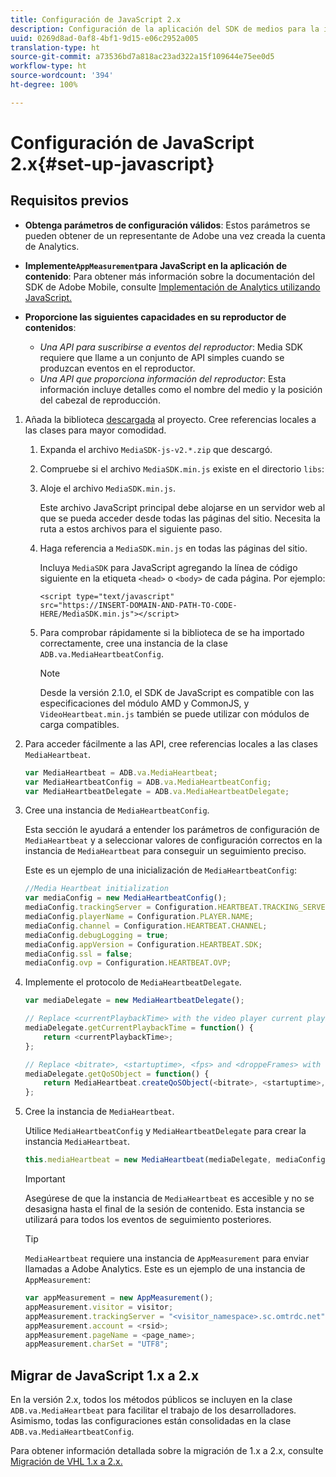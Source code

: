 ```yaml
---
title: Configuración de JavaScript 2.x
description: Configuración de la aplicación del SDK de medios para la implementación en JavaScript 2.x.
uuid: 0269d8ad-0af8-4bf1-9d15-e06c2952a005
translation-type: ht
source-git-commit: a73536bd7a818ac23ad322a15f109644e75ee0d5
workflow-type: ht
source-wordcount: '394'
ht-degree: 100%

---
```



# Configuración de JavaScript 2.x{#set-up-javascript}

## Requisitos previos

* **Obtenga parámetros de configuración válidos**: Estos parámetros se pueden obtener de un representante de Adobe una vez creada la cuenta de Analytics.
* **Implemente`AppMeasurement`para JavaScript en la aplicación de contenido**: Para obtener más información sobre la documentación del SDK de Adobe Mobile, consulte [Implementación de Analytics utilizando JavaScript.](https://docs.adobe.com/content/help/es-ES/analytics/implementation/js/overview.html)

* **Proporcione las siguientes capacidades en su reproductor de contenidos**:

   * *Una API para suscribirse a eventos del reproductor*: Media SDK requiere que llame a un conjunto de API simples cuando se produzcan eventos en el reproductor.
   * *Una API que proporciona información del reproductor*: Esta información incluye detalles como el nombre del medio y la posición del cabezal de reproducción.

1. Añada la biblioteca [descargada](/help/sdk-implement/download-sdks.md#download-2x-sdks) al proyecto. Cree referencias locales a las clases para mayor comodidad.

   1. Expanda el archivo `MediaSDK-js-v2.*.zip` que descargó.
   1. Compruebe si el archivo `MediaSDK.min.js` existe en el directorio `libs`:

   1. Aloje el archivo `MediaSDK.min.js`.

      Este archivo JavaScript principal debe alojarse en un servidor web al que se pueda acceder desde todas las páginas del sitio. Necesita la ruta a estos archivos para el siguiente paso.

   1. Haga referencia a `MediaSDK.min.js` en todas las páginas del sitio.

      Incluya `MediaSDK` para JavaScript agregando la línea de código siguiente en la etiqueta `<head>` o `<body>` de cada página. Por ejemplo:

      ```
      <script type="text/javascript"
      src="https://INSERT-DOMAIN-AND-PATH-TO-CODE-HERE/MediaSDK.min.js"></script>
      ```

   1. Para comprobar rápidamente si la biblioteca de se ha importado correctamente, cree una instancia de la clase `ADB.va.MediaHeartbeatConfig`.

      >[!NOTE]
      >
      >Desde la versión 2.1.0, el SDK de JavaScript es compatible con las especificaciones del módulo AMD y CommonJS, y `VideoHeartbeat.min.js` también se puede utilizar con módulos de carga compatibles.

1. Para acceder fácilmente a las API, cree referencias locales a las clases `MediaHeartbeat`.

   ```js
   var MediaHeartbeat = ADB.va.MediaHeartbeat;
   var MediaHeartbeatConfig = ADB.va.MediaHeartbeatConfig;
   var MediaHeartbeatDelegate = ADB.va.MediaHeartbeatDelegate;
   ```

1. Cree una instancia de `MediaHeartbeatConfig`.

   Esta sección le ayudará a entender los parámetros de configuración de `MediaHeartbeat` y a seleccionar valores de configuración correctos en la instancia de `MediaHeartbeat` para conseguir un seguimiento preciso.

   Este es un ejemplo de una inicialización de `MediaHeartbeatConfig`:

   ```js
   //Media Heartbeat initialization
   var mediaConfig = new MediaHeartbeatConfig();
   mediaConfig.trackingServer = Configuration.HEARTBEAT.TRACKING_SERVER;
   mediaConfig.playerName = Configuration.PLAYER.NAME;
   mediaConfig.channel = Configuration.HEARTBEAT.CHANNEL;
   mediaConfig.debugLogging = true;
   mediaConfig.appVersion = Configuration.HEARTBEAT.SDK;
   mediaConfig.ssl = false;
   mediaConfig.ovp = Configuration.HEARTBEAT.OVP;
   ```

1. Implemente el protocolo de `MediaHeartbeatDelegate`.

   ```js
   var mediaDelegate = new MediaHeartbeatDelegate();
   
   // Replace <currentPlaybackTime> with the video player current playback time
   mediaDelegate.getCurrentPlaybackTime = function() {
       return <currentPlaybackTime>;
   };
   
   // Replace <bitrate>, <startuptime>, <fps> and <droppeFrames> with the current playback QoS values.  
   mediaDelegate.getQoSObject = function() {
       return MediaHeartbeat.createQoSObject(<bitrate>, <startuptime>, <fps>, <droppedFrames>);
   };
   ```

1. Cree la instancia de `MediaHeartbeat`.

   Utilice `MediaHeartbeatConfig` y `MediaHeartbeatDelegate` para crear la instancia `MediaHeartbeat`.

   ```js
   this.mediaHeartbeat = new MediaHeartbeat(mediaDelegate, mediaConfig, appMeasurement);
   ```

   >[!IMPORTANT]
   >
   >Asegúrese de que la instancia de `MediaHeartbeat` es accesible y no se desasigna hasta el final de la sesión de contenido. Esta instancia se utilizará para todos los eventos de seguimiento posteriores.

   >[!TIP]
   >
   >`MediaHeartbeat` requiere una instancia de `AppMeasurement` para enviar llamadas a Adobe Analytics. Este es un ejemplo de una instancia de `AppMeasurement`:

   ```js
   var appMeasurement = new AppMeasurement();
   appMeasurement.visitor = visitor;
   appMeasurement.trackingServer = "<visitor_namespace>.sc.omtrdc.net";
   appMeasurement.account = <rsid>;
   appMeasurement.pageName = <page_name>;
   appMeasurement.charSet = "UTF­8";
   ```

## Migrar de JavaScript 1.x a 2.x

En la versión 2.x, todos los métodos públicos se incluyen en la clase `ADB.va.MediaHeartbeat` para facilitar el trabajo de los desarrolladores. Asimismo, todas las configuraciones están consolidadas en la clase `ADB.va.MediaHeartbeatConfig`.

Para obtener información detallada sobre la migración de 1.x a 2.x, consulte [Migración de VHL 1.x a 2.x.](/help/sdk-implement/va-1x-to-2x/mig-1x-2x-overview.md)
